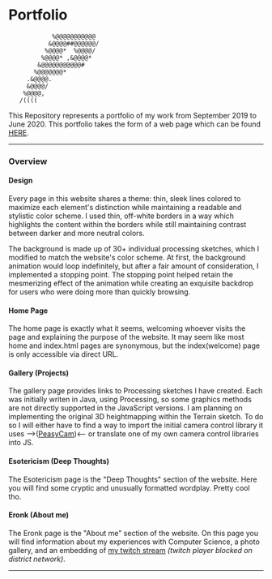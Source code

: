 # Portfolio

```
            %@@@@@@@@@@@
           &@@@@##@@@@@@/
          %@@@@*  %@@@@/
         %@@@@* ,&@@@@*
        &@@@@@@@@@@@#
       %@@@@@@@*
     .&@@@@.
     &@@@@/
    %@@@@,
   /((((
```

This Repository represents a portfolio of my work from September 2019 to June 2020. This portfolio takes the form of a web page which can be found [HERE](https://bergeb.github.io/Portfolio/Pages/home.html).
___

### Overview

#### Design
Every page in this website shares a theme: thin, sleek lines colored to maximize each element's distinction while maintaining a readable and stylistic color scheme. I used thin, off-white borders in a way which highlights the content within the borders while still maintaining contrast between darker and more neutral colors.
   
The background is made up of 30+ individual processing sketches, which I modified to match the website's color scheme. At first, the background animation would loop indefinitely, but after a fair amount of consideration, I implemented a stopping point. The stopping point helped retain the mesmerizing effect of the animation while creating an exquisite backdrop for users who were doing more than quickly browsing.
   

#### Home Page
The home page is exactly what it seems, welcoming whoever visits the page and explaining the purpose of the website. It may seem like most home and index.html pages are synonymous, but the index(welcome) page is only accessible via direct URL.

#### Gallery (Projects)
The gallery page provides links to Processing sketches I have created. Each was initially writen in Java, using Processing, so some graphics methods are not directly supported in the JavaScript versions. I am planning on implementing the original 3D heightmapping within the Terrain sketch. To do so I will either have to find a way to import the initial camera control library it uses -->([PeasyCam](https://mrfeinberg.com/peasycam/))<-- or translate one of my own camera control libraries into JS.

#### Esotericism (Deep Thoughts)
The Esotericism page is the "Deep Thoughts" section of the website. Here you will find some cryptic and unusually formatted wordplay. Pretty cool tho.

#### Eronk (About me)
The Eronk page is the "About me" section of the website. On this page you will find information about my experiences with Computer Science, a photo gallery, and an embedding of [my twitch stream](https://twitch.tv/eronkbongt/) *(twitch player blocked on district network)*. 
___
